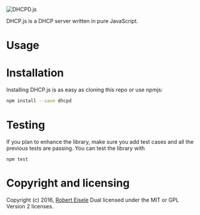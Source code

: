 
![DHCPD.js](https://github.com/infusion/DHCPD.js/blob/master/res/logo.png?raw=true "JavaScript DHCP Server")

DHCP.js is a DHCP server written in pure JavaScript.

Usage
===





Installation
===
Installing DHCP.js is as easy as cloning this repo or use npmjs:

```bash
npm install --save dhcpd
```

Testing
===
If you plan to enhance the library, make sure you add test cases and all the previous tests are passing. You can test the library with

```
npm test
```

Copyright and licensing
===
Copyright (c) 2016, [Robert Eisele](http://www.xarg.org/)
Dual licensed under the MIT or GPL Version 2 licenses.
